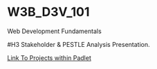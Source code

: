 # W3B_D3V_101
Web Development Fundamentals

#H3 Stakeholder & PESTLE Analysis Presentation.

[Link To Projects within Padlet](https://padlet.com/abilio4pad/intern)
